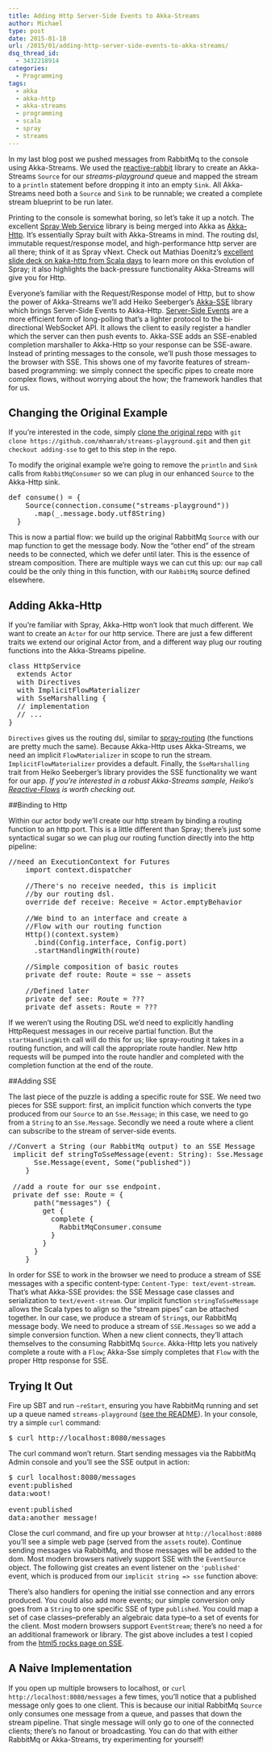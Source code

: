 ```yaml
---
title: Adding Http Server-Side Events to Akka-Streams
author: Michael
type: post
date: 2015-01-18
url: /2015/01/adding-http-server-side-events-to-akka-streams/
dsq_thread_id:
  - 3432218914
categories:
  - Programming
tags:
  - akka
  - akka-http
  - akka-streams
  - programming
  - scala
  - spray
  - streams
---
```

In my last blog post we pushed messages from RabbitMq to the console using Akka-Streams. We used the [reactive-rabbit][1] library to create an Akka-Streams `Source` for our _streams-playground_ queue and mapped the stream to a `println` statement before dropping it into an empty `Sink`. All Akka-Streams need both a `Source` and `Sink` to be runnable; we created a complete stream blueprint to be run later.

Printing to the console is somewhat boring, so let&#8217;s take it up a notch. The excellent [Spray Web Service][2] library is being merged into Akka as [Akka-Http][3]. It&#8217;s essentially Spray built with Akka-Streams in mind. The routing dsl, immutable request/response model, and high-performance http server are all there; think of it as Spray vNext. Check out Mathias Doenitz&#8217;s [excellent slide deck on kaka-http from Scala days][4] to learn more on this evolution of Spray; it also highlights the back-pressure functionality Akka-Streams will give you for Http.

Everyone&#8217;s familiar with the Request/Response model of Http, but to show the power of Akka-Streams we&#8217;ll add Heiko Seeberger&#8217;s [Akka-SSE][5] library which brings Server-Side Events to Akka-Http. [Server-Side Events][6] are a more efficient form of long-polling that&#8217;s a lighter protocol to the bi-directional WebSocket API. It allows the client to easily register a handler which the server can then push events to. Akka-SSE adds an SSE-enabled completion marshaller to Akka-Http so your response can be SSE-aware. Instead of printing messages to the console, we&#8217;ll push those messages to the browser with SSE. This shows one of my favorite features of stream-based programming: we simply connect the specific pipes to create more complex flows, without worrying about the how; the framework handles that for us.

## Changing the Original Example

If you&#8217;re interested in the code, simply [clone the original repo][7] with `git clone https://github.com/mhamrah/streams-playground.git` and then `git checkout adding-sse` to get to this step in the repo.

To modify the original example we&#8217;re going to remove the `println` and `Sink` calls from `RabbitMqConsumer` so we can plug in our enhanced `Source` to the Akka-Http sink.

<pre class="scala">def consume() = {
    Source(connection.consume("streams-playground"))
      .map(_.message.body.utf8String)
  }
</pre>

This is now a partial flow: we build up the original RabbitMq `Source` with our map function to get the message body. Now the &#8220;other end&#8221; of the stream needs to be connected, which we defer until later. This is the essence of stream composition. There are multiple ways we can cut this up: our `map` call could be the only thing in this function, with our `RabbitMq` source defined elsewhere.

## Adding Akka-Http

If you&#8217;re familiar with Spray, Akka-Http won&#8217;t look that much different. We want to create an `Actor` for our http service. There are just a few different traits we extend our original Actor from, and a different way plug our routing functions into the Akka-Streams pipeline.

<pre class="scala">class HttpService
  extends Actor
  with Directives
  with ImplicitFlowMaterializer
  with SseMarshalling {
  // implementation
  // ...
}
</pre>

`Directives` gives us the routing dsl, similar to [spray-routing][8] (the functions are pretty much the same). Because Akka-Http uses Akka-Streams, we need an implicit `FlowMaterializer` in scope to run the stream. `ImplicitFlowMaterializer` provides a default. Finally, the `SseMarshalling` trait from Heiko Seeberger&#8217;s library provides the SSE functionality we want for our app. _If you&#8217;re interested in a robust Akka-Streams sample, Heiko&#8217;s [Reactive-Flows][9] is worth checking out._

##Binding to Http

Within our actor body we&#8217;ll create our http stream by binding a routing function to an http port. This is a little different than Spray; there&#8217;s just some syntactical sugar so we can plug our routing function directly into the http pipeline:

<pre class="scala">//need an ExecutionContext for Futures
    import context.dispatcher

    //There's no receive needed, this is implicit
    //by our routing dsl.
    override def receive: Receive = Actor.emptyBehavior

    //We bind to an interface and create a 
    //Flow with our routing function
    Http()(context.system)
      .bind(Config.interface, Config.port)
      .startHandlingWith(route)

    //Simple composition of basic routes
    private def route: Route = sse ~ assets

    //Defined later
    private def see: Route = ???
    private def assets: Route = ???
</pre>

If we weren&#8217;t using the Routing DSL we&#8217;d need to explicitly handling HttpRequest messages in our receive partial function. But the `startHandlingWith` call will do this for us; like spray-routing it takes in a routing function, and will call the appropriate route handler. New http requests will be pumped into the route handler and completed with the completion function at the end of the route.

##Adding SSE

The last piece of the puzzle is adding a specific route for SSE. We need two pieces for SSE support: first, an implicit function which converts the type produced from our `Source` to an `Sse.Message`; in this case, we need to go from a `String` to an `Sse.Message`. Secondly we need a route where a client can subscribe to the stream of server-side events.

<pre class="scala">//Convert a String (our RabbitMq output) to an SSE Message
 implicit def stringToSseMessage(event: String): Sse.Message = {
      Sse.Message(event, Some("published"))
    }

 //add a route for our sse endpoint.
 private def sse: Route = {
      path("messages") {
        get {
          complete {
            RabbitMqConsumer.consume
          }
        }
      }
    }
</pre>

In order for SSE to work in the browser we need to produce a stream of SSE messages with a specific content-type: `Content-Type: text/event-stream`. That&#8217;s what Akka-SSE provides: the SSE Message case classes and serialization to `text/event-stream`. Our implicit function `stringToSseMessage` allows the Scala types to align so the &#8220;stream pipes&#8221; can be attached together. In our case, we produce a stream of `String`s, our RabbitMq message body. We need to produce a stream of `SSE.Messages` so we add a simple conversion function. When a new client connects, they&#8217;ll attach themselves to the consuming RabbitMq `Source`. Akka-Http lets you natively complete a route with a `Flow`; Akka-Sse simply completes that `Flow` with the proper Http response for SSE.

## Trying It Out

Fire up SBT and run `~reStart`, ensuring you have RabbitMq running and set up a queue named `streams-playground` ([see the README][10]). In your console, try a simple `curl` command:

<pre class="bash">$ curl http://localhost:8080/messages
</pre>

The curl command won&#8217;t return. Start sending messages via the RabbitMq Admin console and you&#8217;ll see the SSE output in action:

<pre class="bash">$ curl localhost:8080/messages
event:published
data:woot!

event:published
data:another message!
</pre>

Close the curl command, and fire up your browser at `http://localhost:8080` you&#8217;ll see a simple web page (served from the `assets` route). Continue sending messages via RabbitMq, and those messages will be added to the dom. Most modern browsers natively support SSE with the `EventSource` object. The following gist creates an event listener on the `'published'` event, which is produced from our `implicit string => sse` function above:



There&#8217;s also handlers for opening the initial sse connection and any errors produced. You could also add more events; our simple conversion only goes from a `String` to one specific SSE of type `published`. You could map a set of case classes&#8211;preferably an algebraic data type&#8211;to a set of events for the client. Most modern browsers support `EventStream`; there&#8217;s no need a for an additional framework or library. The gist above includes a test I copied from the [html5 rocks page on SSE][6].

## A Naive Implementation

If you open up multiple browsers to localhost, or `curl http://localhost:8080/messages` a few times, you&#8217;ll notice that a published message only goes to one client. This is because our initial RabbitMq `Source` only consumes one message from a queue, and passes that down the stream pipeline. That single message will only go to one of the connected clients; there&#8217;s no fanout or broadcasting. You can do that with either RabbitMq or Akka-Streams, try experimenting for yourself!

 [1]: https://github.com/ScalaConsultants/reactive-rabbit
 [2]: spray.io
 [3]: http://doc.akka.io/docs/akka-stream-and-http-experimental/1.0-M2/scala/http/index.html
 [4]: http://spray.io/scaladays2014/#/
 [5]: https://github.com/hseeberger/akka-sse
 [6]: http://www.html5rocks.com/en/tutorials/eventsource/basics/
 [7]: https://github.com/mhamrah/streams-playground
 [8]: http://spray.io/documentation/1.2.2/spray-routing/
 [9]: https://github.com/hseeberger/reactive-flows
 [10]: https://github.com/mhamrah/streams-playground/blob/master/README.md
